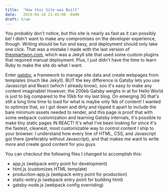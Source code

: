```yaml
---
title:  "How this Site was Built"
date:   2019-04-18 21:45:00 -0400
draft: true
---
```

You probably don't notice, but this site is nearly as fast as it can possibly be! I didn't want to make any compromises on the developer experience, though. Writing should be fun and easy, and deployment should only take one click. That was a mistake I made with the last version of [thesmartwon.com](https://thesmartwon.com), which was a Jekyll site that used some custom plugins that required manual deployment. Plus, I just didn't have the time to learn Ruby to make the site do what I want.

Enter [gatsby](https://gatsbyjs.org), a framework to manage site data and create webpages from templates (much like Jekyll). BUT the key difference is Gatsby lets you use Javascript and React (which I already know), soo it's easy to make any content imaginable! However, the 200kb Gatsby weighs in at for Hello World is just to big compared to the 10kb for my last blog. On emerging 3G that's still a long time time to load for what is maybe only 1kb of content! I wanted to optimize that, so I got down and dirty and ripped it apart to include the bare minimum assets needed to render, and this page is proof that with some webpack customization and learning Gatsby internals, it's possible to make tiny static pages IN REACT! It's what I've been looking for since it's the fastest, cleanest, most customizable way to control content I ship to your browser. I understand how every line of HTML, CSS, and Javascript got there (preferably without Javascript), and that makes me want to write more and create good content for you guys.

You can checkout the following files I changed to accomplish this:

- app.js (webpack entry point for development)
- html.js (customizes HTML template)
- production-app.js (webpack entry point for production)
- static-entry.js (webpack entry point for building html)
- gatsby-node.js (webpack config overriding)
